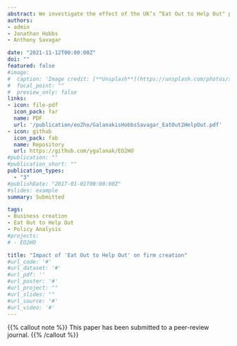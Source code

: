 ```yaml
---
abstract: We investigate the effect of the UK’s “Eat Out to Help Out" policy on firm creation. The policy subsidised people to eat-out at participating restaurants for a period over the COVID-19 pandemic. We compare the number of new incorporations in postcodes with participating restaurants against all postcodes. We find a 6.3% increase in business incorporations in areas with participating restaurants due to the policy. The increase is largest in high-street service activities such as ‘hairdressing and other beauty treatment’. We interpret this as evidence of a demand stimulus in one sector, leading to anticipated demand increases in geographically-close sectors, and consequently a supply increase as measured by firm creation. 
authors:
- admin
- Jonathan Hobbs 
- Anthony Savagar

date: "2021-11-12T00:00:00Z"
doi: ""
featured: false
#image:
#  caption: 'Image credit: [**Unsplash**](https://unsplash.com/photos/s9CC2SKySJM)'
#  focal_point: ""
#  preview_only: false
links:
- icon: file-pdf
  icon_pack: far
  name: PDF
  url: '/publication/eo2ho/GalanakisHobbsSavagar_EatOut2HelpOut.pdf'
- icon: github
  icon_pack: fab
  name: Repository
  url: https://github.com/ygalanak/EO2HO
#publication: ""
#publication_short: ""
publication_types:
  - "3"
#publishDate: "2017-01-01T00:00:00Z"
#slides: example
summary: Submitted

tags:
- Business creation
- Eat Out to Help Out
- Policy Analysis
#projects: 
# - EO2HO

title: "Impact of 'Eat Out to Help Out' on firm creation"
#url_code: '#'
#url_dataset: '#'
#url_pdf: ''
#url_poster: '#'
#url_project: ""
#url_slides: ""
#url_source: '#'
#url_video: '#'
---
```



{{% callout note %}}
This paper has been submitted to a peer-review journal.
{{% /callout %}}
